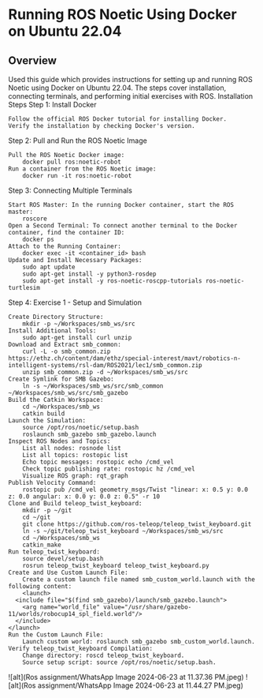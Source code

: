 # Running ROS Noetic Using Docker on Ubuntu 22.04
## Overview

Used this guide which provides instructions for setting up and running ROS Noetic using Docker on Ubuntu 22.04. The steps cover installation, connecting terminals, and performing initial exercises with ROS.
Installation Steps
Step 1: Install Docker

    Follow the official ROS Docker tutorial for installing Docker.
    Verify the installation by checking Docker's version.

Step 2: Pull and Run the ROS Noetic Image

    Pull the ROS Noetic Docker image:
        docker pull ros:noetic-robot
    Run a container from the ROS Noetic image:
        docker run -it ros:noetic-robot

Step 3: Connecting Multiple Terminals

    Start ROS Master: In the running Docker container, start the ROS master:
        roscore
    Open a Second Terminal: To connect another terminal to the Docker container, find the container ID:
        docker ps
    Attach to the Running Container:
        docker exec -it <container_id> bash
    Update and Install Necessary Packages:
        sudo apt update
        sudo apt-get install -y python3-rosdep
        sudo apt-get install -y ros-noetic-roscpp-tutorials ros-noetic-turtlesim

Step 4: Exercise 1 - Setup and Simulation

    Create Directory Structure:
        mkdir -p ~/Workspaces/smb_ws/src
    Install Additional Tools:
        sudo apt-get install curl unzip
    Download and Extract smb_common:
        curl -L -o smb_common.zip https://ethz.ch/content/dam/ethz/special-interest/mavt/robotics-n-intelligent-systems/rsl-dam/ROS2021/lec1/smb_common.zip
        unzip smb_common.zip -d ~/Workspaces/smb_ws/src
    Create Symlink for SMB Gazebo:
        ln -s ~/Workspaces/smb_ws/src/smb_common ~/Workspaces/smb_ws/src/smb_gazebo
    Build the Catkin Workspace:
        cd ~/Workspaces/smb_ws
        catkin build
    Launch the Simulation:
        source /opt/ros/noetic/setup.bash
        roslaunch smb_gazebo smb_gazebo.launch
    Inspect ROS Nodes and Topics:
        List all nodes: rosnode list
        List all topics: rostopic list
        Echo topic messages: rostopic echo /cmd_vel
        Check topic publishing rate: rostopic hz /cmd_vel
        Visualize ROS graph: rqt_graph
    Publish Velocity Command:
        rostopic pub /cmd_vel geometry_msgs/Twist "linear: x: 0.5 y: 0.0 z: 0.0 angular: x: 0.0 y: 0.0 z: 0.5" -r 10
    Clone and Build teleop_twist_keyboard:
        mkdir -p ~/git
        cd ~/git
        git clone https://github.com/ros-teleop/teleop_twist_keyboard.git
        ln -s ~/git/teleop_twist_keyboard ~/Workspaces/smb_ws/src
        cd ~/Workspaces/smb_ws
        catkin_make
    Run teleop_twist_keyboard:
        source devel/setup.bash
        rosrun teleop_twist_keyboard teleop_twist_keyboard.py
    Create and Use Custom Launch File:
        Create a custom launch file named smb_custom_world.launch with the following content:
        <launch>
      <include file="$(find smb_gazebo)/launch/smb_gazebo.launch">
        <arg name="world_file" value="/usr/share/gazebo-11/worlds/robocup14_spl_field.world"/>
      </include>
    </launch>
    Run the Custom Launch File:
        Launch custom world: roslaunch smb_gazebo smb_custom_world.launch.
    Verify teleop_twist_keyboard Compilation:
        Change directory: roscd teleop_twist_keyboard.
        Source setup script: source /opt/ros/noetic/setup.bash.


![alt](Ros assignment/WhatsApp Image 2024-06-23 at 11.37.36 PM.jpeg)
![alt](Ros assignment/WhatsApp Image 2024-06-23 at 11.44.27 PM.jpeg)


